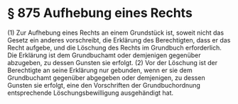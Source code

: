 # § 875 Aufhebung eines Rechts
(1) Zur Aufhebung eines Rechts an einem Grundstück ist, soweit nicht das Gesetz ein anderes vorschreibt, die Erklärung des Berechtigten, dass er das Recht aufgebe, und die Löschung des Rechts im Grundbuch erforderlich. Die Erklärung ist dem Grundbuchamt oder demjenigen gegenüber abzugeben, zu dessen Gunsten sie erfolgt.
(2) Vor der Löschung ist der Berechtigte an seine Erklärung nur gebunden, wenn er sie dem Grundbuchamt gegenüber abgegeben oder demjenigen, zu dessen Gunsten sie erfolgt, eine den Vorschriften der Grundbuchordnung entsprechende Löschungsbewilligung ausgehändigt hat.